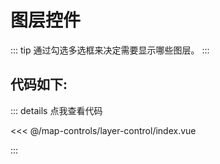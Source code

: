 <script setup>
import Map from './index.vue'
</script>
# 图层控件

::: tip
通过勾选多选框来决定需要显示哪些图层。
:::

<Map />

## 代码如下:

::: details 点我查看代码

<<< @/map-controls/layer-control/index.vue

:::
